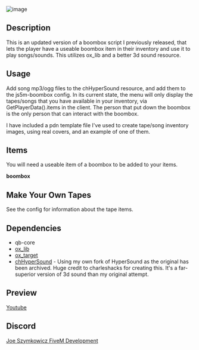 ![image](https://user-images.githubusercontent.com/70592880/210274011-c5c49f4c-d5a8-4522-8cbe-4e37543c8e49.png)
## Description
This is an updated version of a boombox script I previously released, that lets the player have a useable boombox item in their inventory and use it to play songs/sounds. This utilizes ox_lib and a better 3d sound resource.

## Usage
Add song mp3/ogg files to the chHyperSound resource, and add them to the js5m-boombox config. In its current state, the menu will only display the tapes/songs that you have available in your inventory, via GetPlayerData().items in the client. The person that put down the boombox is the only person that can interact with the boombox.

I have included a pdn template file I've used to create tape/song inventory images, using real covers, and an example of one of them.

## Items
You will need a useable item of a boombox to be added to your items.

**boombox**

## Make Your Own Tapes

See the config for information about the tape items.

## Dependencies
- qb-core
- [ox_lib](https://github.com/overextended/ox_lib)
- [ox_target](https://github.com/overextended/ox_target)
- [chHyperSound](https://github.com/JoeSzymkowiczFiveM/chHyperSound) - Using my own fork of HyperSound as the original has been archived. Huge credit to charleshacks for creating this. It's a far-superior version of 3d sound than my original attempt.

## Preview
[Youtube](https://youtu.be/NQtuZApIDA8)

## Discord
[Joe Szymkowicz FiveM Development](https://discord.gg/5vPGxyCB4z)
